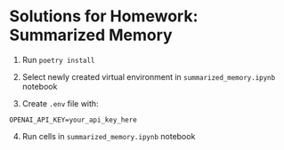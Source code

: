 # Solutions for Homework: Summarized Memory

1. Run `poetry install`

2. Select newly created virtual environment in `summarized_memory.ipynb` notebook

3. Create `.env` file with:

```
OPENAI_API_KEY=your_api_key_here
```

4. Run cells in `summarized_memory.ipynb` notebook